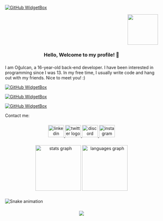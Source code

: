 [![GitHub WidgetBox](https://github-widgetbox.vercel.app/api/profile?username=ogulcan-dev&data=followers,repositories,stars,commits&theme=darkmode)](https://github.com/Jurredr/github-widgetbox)



<div align="right">
  <img height="100" src="https://i.imgflip.com/65efzo.gif"  />
</div>

###

<h3 align="center">Hello, Welcome to my profile! 👋</h3>

###

<p align="left"></p>



###

<p align="left">I am Oğulcan, a 16-year-old back-end developer. I have been interested in programming since I was 13. In my free time, I usually write code and hang out with my friends. Nice to meet you! :)</p>




[![GitHub WidgetBox](https://github-widgetbox.vercel.app/api/skills?languages=js,ts,python,go,bash,json&theme=darkmode&includeNames=true)](https://github.com/ogulcan-dev)

[![GitHub WidgetBox](https://github-widgetbox.vercel.app/api/skills?frameworks=nuxt,next,django,express&theme=darkmode&includeNames=true)](https://github.com/ogulcan-dev)

[![GitHub WidgetBox](https://github-widgetbox.vercel.app/api/skills?tools=git,docker,npm,yarn,firebase,mongodb,vercel,nodejs,heroku,aws,mysql,vscode,linux,windows&theme=darkmode&includeNames=true)](https://github.com/ogulcan-dev)




<p align="left">Contact me:</p>

###

<div align="center">
  <a href="https://www.linkedin.com/in/o%C4%9Fulcan%C3%B6/" target="_blank">
    <img src="https://raw.githubusercontent.com/maurodesouza/profile-readme-generator/master/src/assets/icons/social/linkedin/default.svg" width="52" height="40" alt="linkedin logo"  />
  </a>
  <a href="https://twitter.com/ogulcanztrk1" target="_blank">
    <img src="https://raw.githubusercontent.com/maurodesouza/profile-readme-generator/master/src/assets/icons/social/twitter/default.svg" width="52" height="40" alt="twitter logo"  />
  </a>
  <a href="https://discord.com/users/1047222762638422137" target="_blank">
    <img src="https://raw.githubusercontent.com/maurodesouza/profile-readme-generator/master/src/assets/icons/social/discord/default.svg" width="52" height="40" alt="discord logo"  />
  </a>
  <a href="https://instagram.com/ogulcanztrk" target="_blank">
    <img src="https://raw.githubusercontent.com/maurodesouza/profile-readme-generator/master/src/assets/icons/social/instagram/default.svg" width="52" height="40" alt="instagram logo"  />
  </a>
</div>

###

<p align="left"></p>

###

<div align="center">
  <img src="https://github-readme-stats.vercel.app/api?hide_title=false&hide_rank=false&show_icons=true&include_all_commits=true&count_private=true&disable_animations=false&theme=vue-dark&locale=en&hide_border=false&username=ogulcan-dev" height="150" alt="stats graph"  />
  <img src="https://github-readme-stats.vercel.app/api/top-langs?locale=en&hide_title=false&layout=compact&card_width=320&langs_count=5&theme=vue-dark&hide_border=false&username=ogulcan-dev" height="150" alt="languages graph"  />
</div>

###

<p align="left"></p>

###

<img src="https://github.com/ogulcan-dev/ogulcan-dev/blob/output/snake.svg" alt="Snake animation" />

###

<p align="left"></p>

###

<div align="center">
  <img src="https://profile-counter.glitch.me/ogulcan-dev/count.svg?"  />
</div>

###
